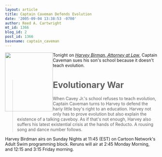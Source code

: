 ```yaml
---
layout: article
title: Captain Caveman Defends Evolution
date: '2005-09-04 13:38:53 -0700'
author: Reed A. Cartwright
mt_id: 1366
blog_id: 2
post_id: 1366
basename: captain_caveman
---
```

<img src="/PT/uploads/2005/captaincaveman.jpg" alt="" width="158" height="194" style="float:left;" />

Tonight on _[Harvey Birman, Attorney at Law](http://www.adultswim.com/shows/birdman/index.html?showId=316907&amp;name=Harvey%20Birdman&amp;timezone=EST)_, Captain Caveman sues his son's school because it doesn't teach evolution.

> # Evolutionary War
> 
> When Cavey Jr.'s school refuses to teach evolution, Captain Caveman turns to Harvey to defend the hariy little boy's right to an education.  Harvey not only has to prove evolution but also explain the existence of a talking caveboy.  As if that's not enough, Harvey also suffers his latest existential crisis at the hands of Reducto.  A rousing song and dance number follows.

Harvey Birdman airs on Sunday Nights at 11:45 (EST) on Cartoon Network's Adult Swim programming block.  Reruns will air at 2:45 Monday Morning, and 12:15 and 3:15 Friday morning.
